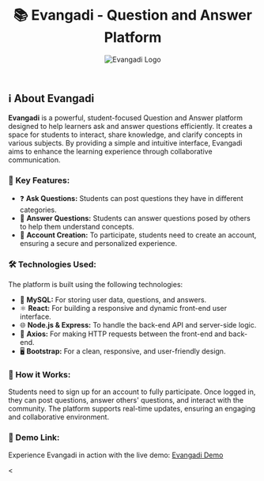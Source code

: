 <!DOCTYPE html>
<html lang="en">
<head>
    <meta charset="UTF-8">
    <meta name="viewport" content="width=device-width, initial-scale=1.0">
    <title>Evangadi - Question and Answer Platform</title>
</head>
<body>
    <header>
        <h1>📚 Evangadi - Question and Answer Platform</h1>
        <img src="https://yourlogoimageurl.com" alt="Evangadi Logo" /> <!-- Replace with your logo URL -->
    </header>
    <section>
        <h2>ℹ️ About Evangadi</h2>
        <p><strong>Evangadi</strong> is a powerful, student-focused Question and Answer platform designed to help learners ask and answer questions efficiently. It creates a space for students to interact, share knowledge, and clarify concepts in various subjects. By providing a simple and intuitive interface, Evangadi aims to enhance the learning experience through collaborative communication.</p>
        <h3>🔑 Key Features:</h3>
        <ul>
            <li>❓ <strong>Ask Questions:</strong> Students can post questions they have in different categories.</li>
            <li>💬 <strong>Answer Questions:</strong> Students can answer questions posed by others to help them understand concepts.</li>
            <li>👤 <strong>Account Creation:</strong> To participate, students need to create an account, ensuring a secure and personalized experience.</li>
        </ul>
        <h3>🛠️ Technologies Used:</h3>
        <p>The platform is built using the following technologies:</p>
        <ul>
            <li>💾 <strong>MySQL:</strong> For storing user data, questions, and answers.</li>
            <li>⚛️ <strong>React:</strong> For building a responsive and dynamic front-end user interface.</li>
            <li>🌐 <strong>Node.js & Express:</strong> To handle the back-end API and server-side logic.</li>
            <li>🔌 <strong>Axios:</strong> For making HTTP requests between the front-end and back-end.</li>
            <li>🖥️ <strong>Bootstrap:</strong> For a clean, responsive, and user-friendly design.</li>
        </ul>
        <h3>🚀 How it Works:</h3>
        <p>Students need to sign up for an account to fully participate. Once logged in, they can post questions, answer others' questions, and interact with the community. The platform supports real-time updates, ensuring an engaging and collaborative environment.</p>
        <h3>🔗 Demo Link:</h3>
        <p>Experience Evangadi in action with the live demo: <a href="https://yourdemo.link" target="_blank">Evangadi Demo</a></p> <!-- Replace with your actual demo URL -->
        <
